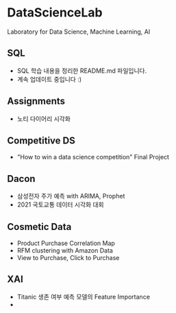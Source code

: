 # DataScienceLab
Laboratory for Data Science, Machine Learning, AI

## SQL
- SQL 학습 내용을 정리한 README.md 파일입니다.
- 계속 업데이트 중입니다 :)

## Assignments
- 노티 다이어리 시각화

## Competitive DS
- "How to win a data science competition" Final Project

## Dacon
- 삼성전자 주가 예측 with ARIMA, Prophet
- 2021 국토교통 데이터 시각화 대회

## Cosmetic Data
- Product Purchase Correlation Map
- RFM clustering with Amazon Data
- View to Purchase, Click to Purchase

## XAI
- Titanic 생존 여부 예측 모델의 Feature Importance
- 
